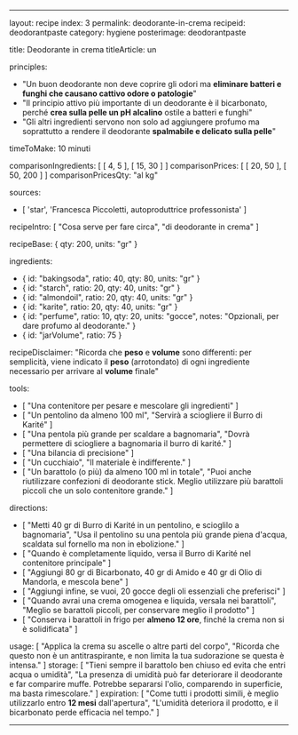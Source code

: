 ---

layout: recipe
index: 3
permalink: deodorante-in-crema
recipeid: deodorantpaste
category: hygiene
posterimage: deodorantpaste

title: Deodorante in crema
titleArticle: un

principles:
  - "Un buon deodorante non deve coprire gli odori ma <strong>eliminare batteri e funghi che causano cattivo odore o patologie</strong>"
  - "Il principio attivo più importante di un deodorante è il bicarbonato, perché <strong>crea sulla pelle un pH alcalino</strong> ostile a batteri e funghi"
  - "Gli altri ingredienti servono non solo ad aggiungere profumo ma soprattutto a rendere il deodorante <strong>spalmabile e delicato sulla pelle</strong>"

timeToMake: 10 minuti

comparisonIngredients: [ [ 4, 5 ], [ 15, 30 ] ]
comparisonPrices: [ [ 20, 50 ], [ 50, 200 ] ]
comparisonPricesQty: "al kg"

sources:
  - [ 'star', 'Francesca Piccoletti, autoproduttrice professonista' ]

recipeIntro: [ "Cosa serve per fare circa", "di deodorante in crema" ]

recipeBase: { qty: 200, units: "gr" }

ingredients:
  - { id: "bakingsoda",
      ratio: 40,
      qty: 80,
      units: "gr" }
  - { id: "starch",
      ratio: 20,
      qty: 40,
      units: "gr" }
  - { id: "almondoil",
      ratio: 20,
      qty: 40,
      units: "gr" }
  - { id: "karite",
      ratio: 20,
      qty: 40,
      units: "gr" }
  - { id: "perfume",
      ratio: 10,
      qty: 20,
      units: "gocce",
      notes: "Opzionali, per dare profumo al deodorante." }
  - { id: "jarVolume",
      ratio: 75 }

recipeDisclaimer: "Ricorda che <strong>peso</strong> e <strong>volume</strong> sono differenti: per semplicità, viene indicato il <strong>peso</strong> (arrotondato) di ogni ingrediente necessario per arrivare al <strong>volume</strong> finale"

tools:
  - [ "Una contenitore per pesare e mescolare gli ingredienti" ]
  - [ "Un pentolino da almeno <span class='qtyspan'><span data-qty='volume.karite' data-prec='1'>100</span> ml</span>", "Servirà a sciogliere il Burro di Karité" ]
  - [ "Una pentola più grande per scaldare a bagnomaria", "Dovrà permettere di sciogliere a bagnomaria il burro di karité." ]
  - [ "Una bilancia di precisione" ]
  - [ "Un cucchiaio", "Il materiale è indifferente." ]
  - [ "Un barattolo (o più) da almeno <span class='qtyspan'><span data-qty='jarVolume'>100</span> ml</span> in totale", "Puoi anche riutilizzare confezioni di deodorante stick. Meglio utilizzare più barattoli piccoli che un solo contenitore grande." ]

directions:
  - [ "Metti <span class='qtyspan'><span data-qty='karite'>40</span> gr</span> di Burro di Karité in un pentolino, e scioglilo a bagnomaria", "Usa il pentolino su una pentola più grande piena d'acqua, scaldata sul fornello ma non in ebolizione." ]
  - [ "Quando è completamente liquido, versa il Burro di Karité nel contenitore principale" ]
  - [ "Aggiungi <span class='qtyspan'><span data-qty='bakingsoda'>80</span> gr</span> di Bicarbonato, <span class='qtyspan'><span data-qty='starch'>40</span> gr</span> di Amido e <span class='qtyspan'><span data-qty='almondoil'>40</span> gr</span> di Olio di Mandorla, e mescola bene" ]
  - [ "Aggiungi infine, se vuoi, <span class='qtyspan'><span data-qty='perfume'>20</span> gocce</span> degli oli essenziali che preferisci" ]
  - [ "Quando avrai una crema omogenea e liquida, versala nei barattoli", "Meglio se barattoli piccoli, per conservare meglio il prodotto" ]
  - [ "Conserva i barattoli in frigo per <strong>almeno 12 ore</strong>, finché la crema non si è solidificata" ]

usage: [ "Applica la crema su ascelle o altre parti del corpo", "Ricorda che questo non è un antitraspirante, e non limita la tua sudorazione se questa è intensa." ]
storage: [ "Tieni sempre il barattolo ben chiuso ed evita che entri acqua o umidità", "La presenza di umidità può far deteriorare il deodorante e far comparire muffe. Potrebbe separarsi l'olio, comparendo in superficie, ma basta rimescolare." ]
expiration: [ "Come tutti i prodotti simili, è meglio utilizzarlo entro <strong>12 mesi</strong> dall'apertura", "L'umidità deteriora il prodotto, e il bicarbonato perde efficacia nel tempo." ]

---